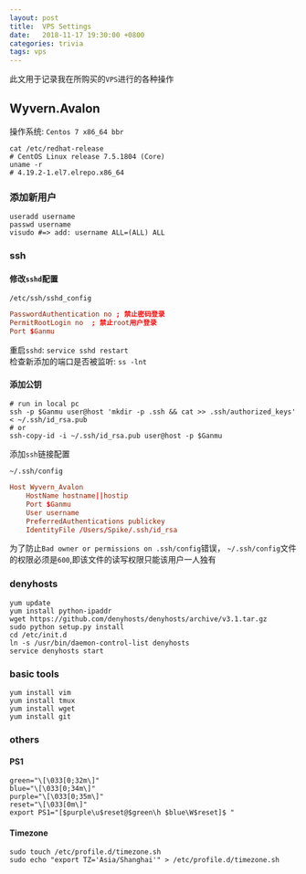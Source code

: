 ```yaml
---
layout: post
title:  VPS Settings
date:   2018-11-17 19:30:00 +0800
categories: trivia
tags: vps
---
```


此文用于记录我在所购买的`VPS`进行的各种操作

## Wyvern.Avalon

操作系统: `Centos 7 x86_64 bbr`
```shell
cat /etc/redhat-release
# CentOS Linux release 7.5.1804 (Core)
uname -r
# 4.19.2-1.el7.elrepo.x86_64
```

### 添加新用户

```shell
useradd username
passwd username
visudo #=> add: username ALL=(ALL) ALL
```

### ssh

#### 修改`sshd`配置

`/etc/ssh/sshd_config`
```conf
PasswordAuthentication no ; 禁止密码登录
PermitRootLogin no  ; 禁止root用户登录
Port $Ganmu 
```

重启`sshd`: `service sshd restart`  
检查新添加的端口是否被监听: `ss -lnt`

#### 添加公钥

```shell
# run in local pc
ssh -p $Ganmu user@host 'mkdir -p .ssh && cat >> .ssh/authorized_keys' < ~/.ssh/id_rsa.pub
# or
ssh-copy-id -i ~/.ssh/id_rsa.pub user@host -p $Ganmu
```

添加`ssh`链接配置

`~/.ssh/config`

```conf
Host Wyvern_Avalon
    HostName hostname||hostip
    Port $Ganmu
    User username
    PreferredAuthentications publickey
    IdentityFile /Users/Spike/.ssh/id_rsa
```

为了防止`Bad owner or permissions on .ssh/config`错误，
`~/.ssh/config`文件的权限必须是`600`,即该文件的读写权限只能该用户一人独有

### denyhosts

```shell
yum update
yum install python-ipaddr
wget https://github.com/denyhosts/denyhosts/archive/v3.1.tar.gz
sudo python setup.py install
cd /etc/init.d
ln -s /usr/bin/daemon-control-list denyhosts
service denyhosts start
```

### basic tools

```shell
yum install vim
yum install tmux
yum install wget
yum install git
```

### others

#### PS1

```bashrc
green="\[\033[0;32m\]"
blue="\[\033[0;34m\]"
purple="\[\033[0;35m\]"
reset="\[\033[0m\]"
export PS1="[$purple\u$reset@$green\h $blue\W$reset]$ "
```

#### Timezone

```shell
sudo touch /etc/profile.d/timezone.sh
sudo echo "export TZ='Asia/Shanghai'" > /etc/profile.d/timezone.sh
```
